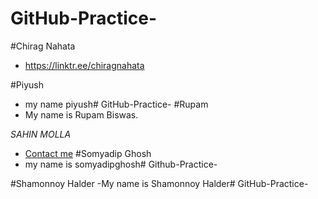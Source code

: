 
# GitHub-Practice-
#Chirag Nahata
- https://linktr.ee/chiragnahata

#Piyush
- my name piyush# GitHub-Practice-
#Rupam 
- My name is Rupam Biswas.

*SAHIN MOLLA*
- [Contact me](https://linktr.ee/sahinmolla)
#Somyadip Ghosh
- my name is somyadipghosh# Github-Practice-

#Shamonnoy Halder
-My name is Shamonnoy Halder# GitHub-Practice-


